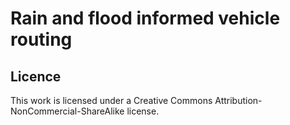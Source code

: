 # Rain and flood informed vehicle routing

## Licence

This work is licensed under a Creative Commons Attribution-NonCommercial-ShareAlike license.
